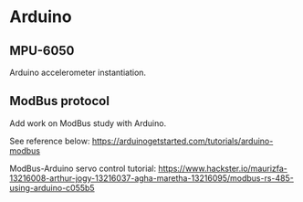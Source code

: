 # Arduino

## MPU-6050
Arduino accelerometer instantiation.

## ModBus protocol
Add work on ModBus study with Arduino.

See reference below:
https://arduinogetstarted.com/tutorials/arduino-modbus

ModBus-Arduino servo control tutorial:
https://www.hackster.io/maurizfa-13216008-arthur-jogy-13216037-agha-maretha-13216095/modbus-rs-485-using-arduino-c055b5
